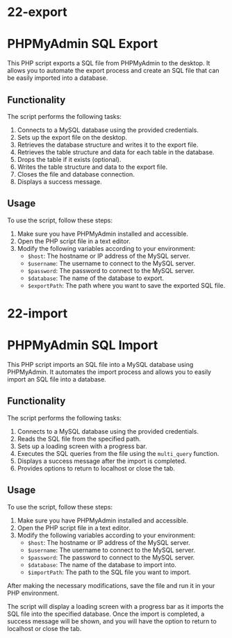 # 22-export

# PHPMyAdmin SQL Export

This PHP script exports a SQL file from PHPMyAdmin to the desktop. 
It allows you to automate the export process and create an SQL file that can be easily imported into a database.

## Functionality

The script performs the following tasks:

1. Connects to a MySQL database using the provided credentials.
2. Sets up the export file on the desktop.
3. Retrieves the database structure and writes it to the export file.
4. Retrieves the table structure and data for each table in the database.
5. Drops the table if it exists (optional).
6. Writes the table structure and data to the export file.
7. Closes the file and database connection.
8. Displays a success message.

## Usage

To use the script, follow these steps:

1. Make sure you have PHPMyAdmin installed and accessible.
2. Open the PHP script file in a text editor.
3. Modify the following variables according to your environment:
    - `$host`: The hostname or IP address of the MySQL server.
    - `$username`: The username to connect to the MySQL server.
    - `$password`: The password to connect to the MySQL server.
    - `$database`: The name of the database to export.
    - `$exportPath`: The path where you want to save the exported SQL file.

# 22-import

# PHPMyAdmin SQL Import

This PHP script imports an SQL file into a MySQL database using PHPMyAdmin. 
It automates the import process and allows you to easily import an SQL file into a database.

## Functionality

The script performs the following tasks:

1. Connects to a MySQL database using the provided credentials.
2. Reads the SQL file from the specified path.
3. Sets up a loading screen with a progress bar.
4. Executes the SQL queries from the file using the `multi_query` function.
5. Displays a success message after the import is completed.
6. Provides options to return to localhost or close the tab.

## Usage

To use the script, follow these steps:

1. Make sure you have PHPMyAdmin installed and accessible.
2. Open the PHP script file in a text editor.
3. Modify the following variables according to your environment:
    - `$host`: The hostname or IP address of the MySQL server.
    - `$username`: The username to connect to the MySQL server.
    - `$password`: The password to connect to the MySQL server.
    - `$database`: The name of the database to import into.
    - `$importPath`: The path to the SQL file you want to import.

After making the necessary modifications, save the file and run it in your PHP environment.

The script will display a loading screen with a progress bar as it imports the SQL file into the specified database. Once the import is completed, a success message will be shown, and you will have the option to return to localhost or close the tab.

